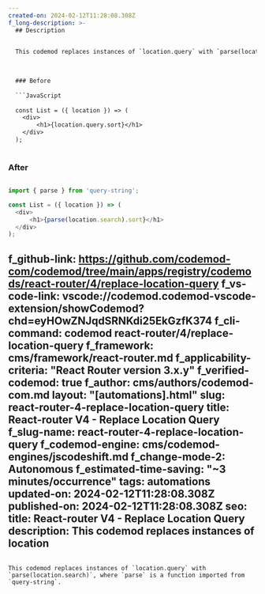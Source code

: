 ```yaml
---
created-on: 2024-02-12T11:28:08.308Z
f_long-description: >-
  ## Description
  

  This codemod replaces instances of `location.query` with `parse(location.search)`, where `parse` is a function imported from `query-string`.
  

  
  ### Before
  
  ```JavaScript
  
  const List = ({ location }) => (
  	<div>
  		<h1>{location.query.sort}</h1>
  	</div>
  );
  
  ```
  
  ### After
  
  ```JavaScript
  
  import { parse } from 'query-string';
  
  const List = ({ location }) => (
  	<div>
  		<h1>{parse(location.search).sort}</h1>
  	</div>
  );
  
  ```
f_github-link: https://github.com/codemod-com/codemod/tree/main/apps/registry/codemods/react-router/4/replace-location-query
f_vs-code-link: vscode://codemod.codemod-vscode-extension/showCodemod?chd=eyHOwZNJqdSRNKdi25EkGzfK374
f_cli-command: codemod react-router/4/replace-location-query
f_framework: cms/framework/react-router.md
f_applicability-criteria: "React Router version 3.x.y"
f_verified-codemod: true
f_author: cms/authors/codemod-com.md
layout: "[automations].html"
slug: react-router-4-replace-location-query
title: React-router V4 - Replace Location Query
f_slug-name: react-router-4-replace-location-query
f_codemod-engine: cms/codemod-engines/jscodeshift.md
f_change-mode-2: Autonomous
f_estimated-time-saving: "~3 minutes/occurrence"
tags: automations
updated-on: 2024-02-12T11:28:08.308Z
published-on: 2024-02-12T11:28:08.308Z
seo:
  title: React-router V4 - Replace Location Query
  description: This codemod replaces instances of location
---
```

This codemod replaces instances of `location.query` with `parse(location.search)`, where `parse` is a function imported from `query-string`.